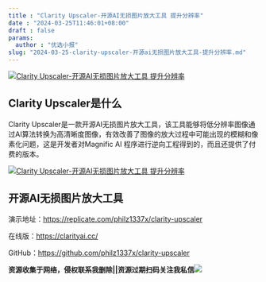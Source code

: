 ```yaml
---
title : "Clarity Upscaler-开源AI无损图片放大工具 提升分辨率"
date : "2024-03-25T11:46:01+08:00"
draft : false
params:
  author : "优选小报"
slug: "2024-03-25-clarity-upscaler-开源ai无损图片放大工具-提升分辨率.md"
---
```


[![Clarity Upscaler-开源AI无损图片放大工具
提升分辨率](//img7-1.zhekoulieshou.com/mmbiz_jpg/iaHBVewvSIbAjcr9g6TlCXSfiaDqkbzuEzgUaWaX3dClpeW352FiaLth2h8AhgazFLxHl6xOWYsez6Re8JxxEltCQ/0)](//img7-1.zhekoulieshou.com/mmbiz_jpg/iaHBVewvSIbAjcr9g6TlCXSfiaDqkbzuEzgUaWaX3dClpeW352FiaLth2h8AhgazFLxHl6xOWYsez6Re8JxxEltCQ/0)

## Clarity Upscaler是什么

Clarity
Upscaler是一款开源AI无损图片放大工具，该工具能够将低分辨率图像通过AI算法转换为高清晰度图像，有效改善了图像的放大过程中可能出现的模糊和像素化问题，这是开发者对Magnific
AI 程序进行逆向工程得到的，而且还提供了付费的版本。

[![Clarity Upscaler-开源AI无损图片放大工具
提升分辨率](//img7-1.zhekoulieshou.com/mmbiz_jpg/iaHBVewvSIbAjcr9g6TlCXSfiaDqkbzuEzCR4F05Mv58kyOIRzo9XXqe7bUiaMwA97CE5xvEc02oPFYwiabYibWtljw/0)](//img7-1.zhekoulieshou.com/mmbiz_jpg/iaHBVewvSIbAjcr9g6TlCXSfiaDqkbzuEzCR4F05Mv58kyOIRzo9XXqe7bUiaMwA97CE5xvEc02oPFYwiabYibWtljw/0)

## 开源AI无损图片放大工具

演示地址：https://replicate.com/philz1337x/clarity-upscaler

在线版：https://clarityai.cc/

GitHub：https://github.com/philz1337x/clarity-upscaler

**资源收集于网络，侵权联系我删除||资源过期扫码关注我私信**![](//img7-1.zhekoulieshou.com/mmbiz_jpg/iaHBVewvSIbAjcr9g6TlCXSfiaDqkbzuEzp207hVzPqT4YGQOAazQ1KNHCeACbia5Lzq4Ckwibe48iar1q7lgVP1o3w/640?wx_fmt=jpeg&from=appmsg)


